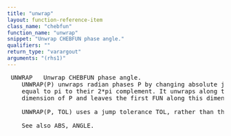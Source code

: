 ```yaml
---
title: "unwrap"
layout: function-reference-item
class_name: "chebfun"
function_name: "unwrap"
snippet: "Unwrap CHEBFUN phase angle."
qualifiers: ""
return_type: "varargout"
arguments: "(rhs1)"
---
```


<pre class="help-text"> UNWRAP   Unwrap CHEBFUN phase angle.
    UNWRAP(P) unwraps radian phases P by changing absolute jumps greater than or
    equal to pi to their 2*pi complement. It unwraps along the continuous
    dimension of P and leaves the first FUN along this dimension unchanged.
 
    UNWRAP(P, TOL) uses a jump tolerance TOL, rather than the default TOL = pi.
 
    See also ABS, ANGLE.
</pre>